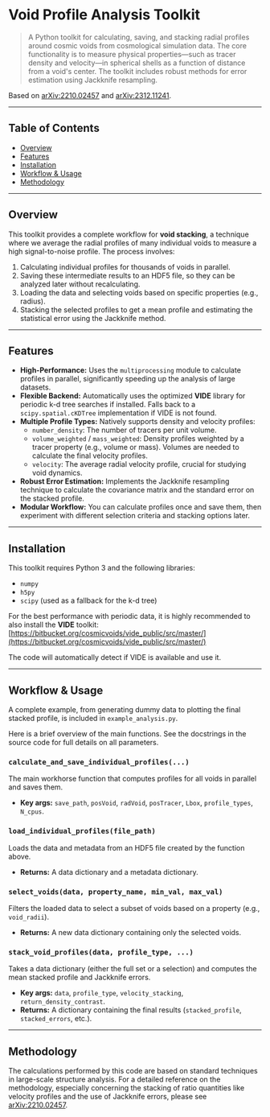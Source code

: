 # Void Profile Analysis Toolkit
> A Python toolkit for calculating, saving, and stacking radial profiles around cosmic voids from cosmological simulation data. The core functionality is to measure physical properties—such as tracer density and velocity—in spherical shells as a function of distance from a void's center. The toolkit includes robust methods for error estimation using Jackknife resampling.

Based on [arXiv:2210.02457](https://arxiv.org/abs/2210.02457) and [arXiv:2312.11241](https://arxiv.org/abs/2312.11241).

---

## Table of Contents
* [Overview](#overview)
* [Features](#features)
* [Installation](#installation)
* [Workflow & Usage](#workflow--usage)
* [Methodology](#methodology)

---

## Overview
This toolkit provides a complete workflow for **void stacking**, a technique where we average the radial profiles of many individual voids to measure a high signal-to-noise profile. The process involves:
1.  Calculating individual profiles for thousands of voids in parallel.
2.  Saving these intermediate results to an HDF5 file, so they can be analyzed later without recalculating.
3.  Loading the data and selecting voids based on specific properties (e.g., radius).
4.  Stacking the selected profiles to get a mean profile and estimating the statistical error using the Jackknife method.

---

## Features
* **High-Performance:** Uses the `multiprocessing` module to calculate profiles in parallel, significantly speeding up the analysis of large datasets.
* **Flexible Backend:** Automatically uses the optimized **VIDE** library for periodic k-d tree searches if installed. Falls back to a `scipy.spatial.cKDTree` implementation if VIDE is not found.
* **Multiple Profile Types:** Natively supports density and velocity profiles:
    * `number_density`: The number of tracers per unit volume.
    * `volume_weighted` / `mass_weighted`: Density profiles weighted by a tracer property (e.g., volume or mass). Volumes are needed to calculate the final velocity profiles.
    * `velocity`: The average radial velocity profile, crucial for studying void dynamics.
* **Robust Error Estimation:** Implements the Jackknife resampling technique to calculate the covariance matrix and the standard error on the stacked profile.
* **Modular Workflow:** You can calculate profiles once and save them, then experiment with different selection criteria and stacking options later.

---

## Installation
This toolkit requires Python 3 and the following libraries:
* `numpy`
* `h5py`
* `scipy` (used as a fallback for the k-d tree)

For the best performance with periodic data, it is highly recommended to also install the **VIDE** toolkit:
[https://bitbucket.org/cosmicvoids/vide_public/src/master/](https://bitbucket.org/cosmicvoids/vide_public/src/master/)

The code will automatically detect if VIDE is available and use it.

---

## Workflow & Usage
A complete example, from generating dummy data to plotting the final stacked profile, is included in `example_analysis.py`.

Here is a brief overview of the main functions. See the docstrings in the source code for full details on all parameters.

### `calculate_and_save_individual_profiles(...)`
The main workhorse function that computes profiles for all voids in parallel and saves them.
* **Key args:** `save_path`, `posVoid`, `radVoid`, `posTracer`, `Lbox`, `profile_types`, `N_cpus`.

### `load_individual_profiles(file_path)`
Loads the data and metadata from an HDF5 file created by the function above.
* **Returns:** A data dictionary and a metadata dictionary.

### `select_voids(data, property_name, min_val, max_val)`
Filters the loaded data to select a subset of voids based on a property (e.g., `void_radii`).
* **Returns:** A new data dictionary containing only the selected voids.

### `stack_void_profiles(data, profile_type, ...)`
Takes a data dictionary (either the full set or a selection) and computes the mean stacked profile and Jackknife errors.
* **Key args:** `data`, `profile_type`, `velocity_stacking`, `return_density_contrast`.
* **Returns:** A dictionary containing the final results (`stacked_profile`, `stacked_errors`, etc.).

---

## Methodology
The calculations performed by this code are based on standard techniques in large-scale structure analysis. For a detailed reference on the methodology, especially concerning the stacking of ratio quantities like velocity profiles and the use of Jackknife errors, please see [arXiv:2210.02457](https://arxiv.org/abs/2210.02457).
